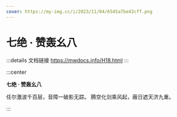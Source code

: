 ```yaml
---
cover: https://my-img.cc/i/2023/11/04/6545a7be43cff.png
---
```

# 七绝 · 赞轰幺八

:::details 文档链接
https://mwdocs.info/H18.html
:::

:::center

**七绝 · 赞轰幺八**

任尔激波千百层，音障一破影无踪。
腾空化剑乘风起，蔽日遮天济九重。

:::

